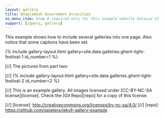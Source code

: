 ```yaml
---
layout: gallery
title: Bnagladesh Government Atrocities
no_menu_item: true # required only for this example website because of menu construction
support: [jquery, gallery]
---
```


This example shows how to include several galleries into one page. Also notice that some captions have been set.

{% include gallery-layout.html gallery=site.data.galleries.ghent-light-festival-1 id_number=1 %}

[//] The pictures from part two:

[//] {% include gallery-layout.html gallery=site.data.galleries.ghent-light-festival-2 id_number=2 %}

[//] This is an example gallery. All images licensed under [CC-BY-NC-SA license][license]. Check the [Git Repo][repo] for a copy of this license.


[//] [license]: http://creativecommons.org/licenses/by-nc-sa/4.0/
[//] [repo]: https://github.com/opieters/jekyll-gallery-example
